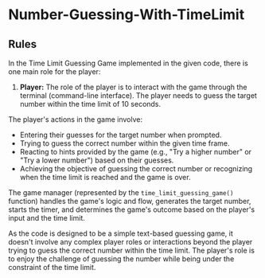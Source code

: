 # Number-Guessing-With-TimeLimit
## Rules
In the Time Limit Guessing Game implemented in the given code, there is one main role for the player:
1. **Player:** The role of the player is to interact with the game through the terminal (command-line interface). The player needs to guess the target number within the time limit of 10 seconds.

The player's actions in the game involve:

- Entering their guesses for the target number when prompted.
- Trying to guess the correct number within the given time frame.
- Reacting to hints provided by the game (e.g., "Try a higher number" or "Try a lower number") based on their guesses.
- Achieving the objective of guessing the correct number or recognizing when the time limit is reached and the game is over.

The game manager (represented by the `time_limit_guessing_game()` function) handles the game's logic and flow, generates the target number, starts the timer, and determines the game's outcome based on the player's input and the time limit.

As the code is designed to be a simple text-based guessing game, it doesn't involve any complex player roles or interactions beyond the player trying to guess the correct number within the time limit. The player's role is to enjoy the challenge of guessing the number while being under the constraint of the time limit.
